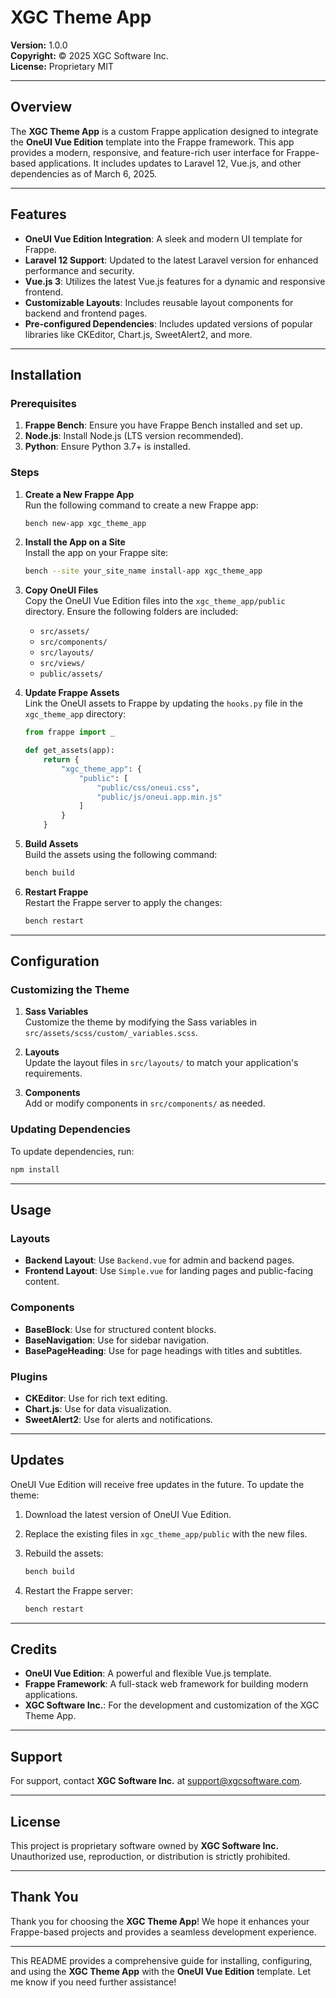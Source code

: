 # XGC Theme App

**Version:** 1.0.0  
**Copyright:** © 2025 XGC Software Inc.  
**License:** Proprietary  MIT

---

## Overview

The **XGC Theme App** is a custom Frappe application designed to integrate the **OneUI Vue Edition** template into the Frappe framework. This app provides a modern, responsive, and feature-rich user interface for Frappe-based applications. It includes updates to Laravel 12, Vue.js, and other dependencies as of March 6, 2025.

---

## Features

- **OneUI Vue Edition Integration**: A sleek and modern UI template for Frappe.
- **Laravel 12 Support**: Updated to the latest Laravel version for enhanced performance and security.
- **Vue.js 3**: Utilizes the latest Vue.js features for a dynamic and responsive frontend.
- **Customizable Layouts**: Includes reusable layout components for backend and frontend pages.
- **Pre-configured Dependencies**: Includes updated versions of popular libraries like CKEditor, Chart.js, SweetAlert2, and more.

---

## Installation

### Prerequisites

1. **Frappe Bench**: Ensure you have Frappe Bench installed and set up.
2. **Node.js**: Install Node.js (LTS version recommended).
3. **Python**: Ensure Python 3.7+ is installed.

### Steps

1. **Create a New Frappe App**  
   Run the following command to create a new Frappe app:

   ```bash
   bench new-app xgc_theme_app
   ```

2. **Install the App on a Site**  
   Install the app on your Frappe site:

   ```bash
   bench --site your_site_name install-app xgc_theme_app
   ```

3. **Copy OneUI Files**  
   Copy the OneUI Vue Edition files into the `xgc_theme_app/public` directory. Ensure the following folders are included:

   - `src/assets/`
   - `src/components/`
   - `src/layouts/`
   - `src/views/`
   - `public/assets/`

4. **Update Frappe Assets**  
   Link the OneUI assets to Frappe by updating the `hooks.py` file in the `xgc_theme_app` directory:

   ```python
   from frappe import _

   def get_assets(app):
       return {
           "xgc_theme_app": {
               "public": [
                   "public/css/oneui.css",
                   "public/js/oneui.app.min.js"
               ]
           }
       }
   ```

5. **Build Assets**  
   Build the assets using the following command:

   ```bash
   bench build
   ```

6. **Restart Frappe**  
   Restart the Frappe server to apply the changes:

   ```bash
   bench restart
   ```

---

## Configuration

### Customizing the Theme

1. **Sass Variables**  
   Customize the theme by modifying the Sass variables in `src/assets/scss/custom/_variables.scss`.

2. **Layouts**  
   Update the layout files in `src/layouts/` to match your application's requirements.

3. **Components**  
   Add or modify components in `src/components/` as needed.

### Updating Dependencies

To update dependencies, run:

```bash
npm install
```

---

## Usage

### Layouts

- **Backend Layout**: Use `Backend.vue` for admin and backend pages.
- **Frontend Layout**: Use `Simple.vue` for landing pages and public-facing content.

### Components

- **BaseBlock**: Use for structured content blocks.
- **BaseNavigation**: Use for sidebar navigation.
- **BasePageHeading**: Use for page headings with titles and subtitles.

### Plugins

- **CKEditor**: Use for rich text editing.
- **Chart.js**: Use for data visualization.
- **SweetAlert2**: Use for alerts and notifications.

---

## Updates

OneUI Vue Edition will receive free updates in the future. To update the theme:

1. Download the latest version of OneUI Vue Edition.
2. Replace the existing files in `xgc_theme_app/public` with the new files.
3. Rebuild the assets:

   ```bash
   bench build
   ```

4. Restart the Frappe server:

   ```bash
   bench restart
   ```

---

## Credits

- **OneUI Vue Edition**: A powerful and flexible Vue.js template.
- **Frappe Framework**: A full-stack web framework for building modern applications.
- **XGC Software Inc.**: For the development and customization of the XGC Theme App.

---

## Support

For support, contact **XGC Software Inc.** at [support@xgcsoftware.com](mailto:support@xgcsoftware.com).

---

## License

This project is proprietary software owned by **XGC Software Inc.** Unauthorized use, reproduction, or distribution is strictly prohibited.

---

## Thank You

Thank you for choosing the **XGC Theme App**! We hope it enhances your Frappe-based projects and provides a seamless development experience.

---

This README provides a comprehensive guide for installing, configuring, and using the **XGC Theme App** with the **OneUI Vue Edition** template. Let me know if you need further assistance!